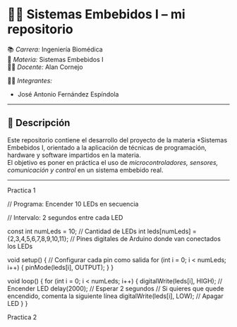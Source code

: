 # 🧑‍💻 Sistemas Embebidos I – mi repositorio 

📚 *Carrera:* Ingeniería Biomédica  
🏫 *Materia:* Sistemas Embebidos I  
👨‍🏫 *Docente:* Alan Cornejo 

👩‍🎓 *Integrantes:*  
- José Antonio Fernández Espíndola 

---

## 📌 Descripción
Este repositorio contiene el desarrollo del proyecto de la materia *Sistemas Embebidos I, orientado a la aplicación de técnicas de programación, hardware y software impartidos en la materia.  
El objetivo es poner en práctica el uso de *microcontroladores, sensores, comunicación y control* en un sistema embebido real.

---


Practica 1

// Programa: Encender 10 LEDs en secuencia

// Intervalo: 2 segundos entre cada LED

const int numLeds = 10;          // Cantidad de LEDs
int leds[numLeds] = {2,3,4,5,6,7,8,9,10,11}; // Pines digitales de Arduino donde van conectados los LEDs


void setup() {
  // Configurar cada pin como salida
  for (int i = 0; i < numLeds; i++) {
    pinMode(leds[i], OUTPUT);
  }
}


void loop() {
  for (int i = 0; i < numLeds; i++) {
    digitalWrite(leds[i], HIGH);   // Encender LED
    delay(2000);                   // Esperar 2 segundos
    // Si quieres que quede encendido, comenta la siguiente línea
    digitalWrite(leds[i], LOW);    // Apagar LED
  }
}

Practica 2


